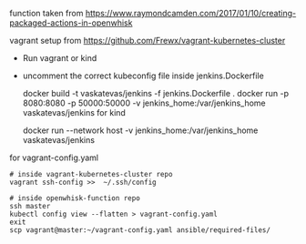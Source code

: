 function taken from https://www.raymondcamden.com/2017/01/10/creating-packaged-actions-in-openwhisk

vagrant setup from https://github.com/Frewx/vagrant-kubernetes-cluster

* Run vagrant or kind
* uncomment the correct kubeconfig file inside jenkins.Dockerfile


    docker build -t vaskatevas/jenkins -f jenkins.Dockerfile . 
    docker run  -p 8080:8080 -p 50000:50000 -v jenkins_home:/var/jenkins_home  vaskatevas/jenkins 
for kind

    docker run --network host -v jenkins_home:/var/jenkins_home  vaskatevas/jenkins

for vagrant-config.yaml 
    
    # inside vagrant-kubernetes-cluster repo
    vagrant ssh-config >>  ~/.ssh/config

    # inside openwhisk-function repo
    ssh master
    kubectl config view --flatten > vagrant-config.yaml
    exit
    scp vagrant@master:~/vagrant-config.yaml ansible/required-files/


